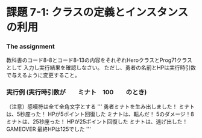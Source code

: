 # 課題 7-1: クラスの定義とインスタンスの利用

### The assignment
教科書のコード8-8とコード8-13の内容をそれぞれHeroクラスとProg71クラスとして
入力し実行結果を確認しなさい。
ただし、勇者の名前とHPは実行時引数で与えるように変更すること。

### 実行例 (実行時引数が　　ミナト　100　　のとき)
  （注意）感嘆符は全て全角文字とする
'''
勇者ミナトを生み出しました！
ミナトは、5秒座った！
HPが5ポイント回復した
ミナトは、転んだ！
5のダメージ！ß
ミナトは、25秒座った！
HPが25ポイント回復した
ミナトは、逃げ出した！
GAMEOVER
最終HPは125でした
'''